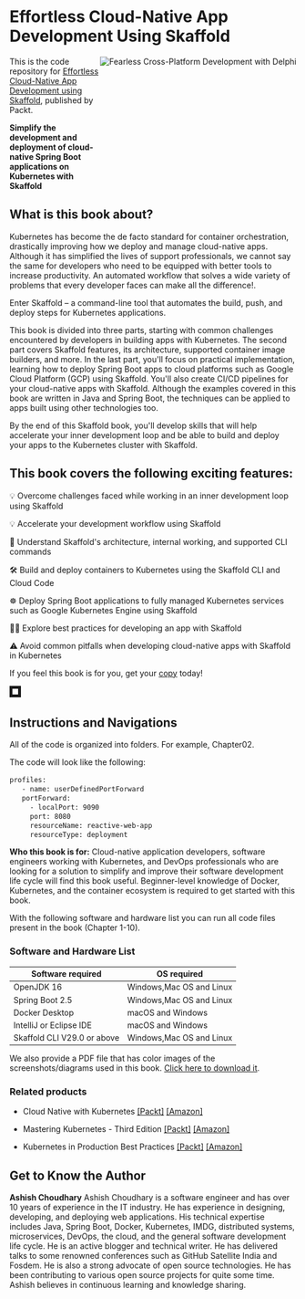 # Effortless Cloud-Native App Development Using Skaffold

<a href="https://www.packtpub.com/product/effortless-cloud-native-app-development-using-skaffold/9781801077118"><img src="https://static.packt-cdn.com/products/9781801077118/cover/smaller" alt="Fearless Cross-Platform Development with Delphi" height="256px" align="right"></a>

This is the code repository for [Effortless Cloud-Native App Development using Skaffold](https://www.packtpub.com/product/effortless-cloud-native-app-development-using-skaffold/9781801077118), published by Packt.

**Simplify the development and deployment of cloud-native Spring Boot applications on Kubernetes with Skaffold**

## What is this book about?
Kubernetes has become the de facto standard for container orchestration, drastically improving how we deploy and manage cloud-native apps. Although it has simplified the lives of support professionals, we cannot say the same for developers who need to be equipped with better tools to increase productivity. An automated workflow that solves a wide variety of problems that every developer faces can make all the difference!.

Enter Skaffold – a command-line tool that automates the build, push, and deploy steps for Kubernetes applications.

This book is divided into three parts, starting with common challenges encountered by developers in building apps with Kubernetes. The second part covers Skaffold features, its architecture, supported container image builders, and more. In the last part, you'll focus on practical implementation, learning how to deploy Spring Boot apps to cloud platforms such as Google Cloud Platform (GCP) using Skaffold. You'll also create CI/CD pipelines for your cloud-native apps with Skaffold. Although the examples covered in this book are written in Java and Spring Boot, the techniques can be applied to apps built using other technologies too.

By the end of this Skaffold book, you'll develop skills that will help accelerate your inner development loop and be able to build and deploy your apps to the Kubernetes cluster with Skaffold.

## This book covers the following exciting features:
:bulb: Overcome challenges faced while working in an inner development loop using Skaffold

:bulb: Accelerate your development workflow using Skaffold

:open_book: Understand Skaffold's architecture, internal working, and supported CLI commands

:hammer_and_wrench: Build and deploy containers to Kubernetes using the Skaffold CLI and Cloud Code

:wheel_of_dharma: Deploy Spring Boot applications to fully managed Kubernetes services such as Google Kubernetes Engine using Skaffold

:man_technologist: Explore best practices for developing an app with Skaffold

:warning: Avoid common pitfalls when developing cloud-native apps with Skaffold in Kubernetes

If you feel this book is for you, get your [copy](https://www.amazon.com/dp/B098KKF6RV) today!

<a href="https://www.packtpub.com/?utm_source=github&utm_medium=banner&utm_campaign=GitHubBanner"><img src="https://raw.githubusercontent.com/PacktPublishing/GitHub/master/GitHub.png" 
alt="https://www.packtpub.com/" border="5" /></a>

## Instructions and Navigations
All of the code is organized into folders. For example, Chapter02.

The code will look like the following:
```
profiles:
   - name: userDefinedPortForward
   portForward:
     - localPort: 9090
	 port: 8080
	 resourceName: reactive-web-app
	 resourceType: deployment
```

**Who this book is for:**
Cloud-native application developers, software engineers working with Kubernetes, and DevOps professionals who are looking for a solution to simplify and improve their software development life cycle will find this book useful. Beginner-level knowledge of Docker, Kubernetes, and the container ecosystem is required to get started with this book.

With the following software and hardware list you can run all code files present in the book (Chapter 1-10).
### Software and Hardware List
| Software required | OS required |
| ------------------------------------ | ----------------------------------- |
| OpenJDK 16 | Windows,Mac OS and Linux |
| Spring Boot 2.5| Windows,Mac OS and Linux|
| Docker Desktop | macOS and Windows |
| IntelliJ or Eclipse IDE |  macOS and Windows |
| Skaffold CLI V29.0 or above |  Windows,Mac OS and Linux |


We also provide a PDF file that has color images of the screenshots/diagrams used in this book. [Click here to download it](https://static.packt-cdn.com/downloads/9781801077118_ColorImages.pdf).

### Related products
* Cloud Native with Kubernetes [[Packt]](https://www.packtpub.com/product/cloud-native-with-kubernetes/9781838823078) [[Amazon]](https://www.amazon.com/dp/B08L84NJVN)

* Mastering Kubernetes - Third Edition [[Packt]](https://www.packtpub.com/product/mastering-kubernetes-third-edition/9781839211256) [[Amazon]](https://www.amazon.com/dp/B08BLLY5B8)

* Kubernetes in Production Best Practices [[Packt]](https://www.packtpub.com/product/mastering-kubernetes-third-edition/9781839211256) [[Amazon]](https://www.amazon.com/dp/B08T5Y4CJP)



## Get to Know the Author
**Ashish Choudhary**
Ashish Choudhary is a software engineer and has over 10 years of experience in the IT industry. He has experience in designing, developing, and deploying web applications. His technical expertise includes Java, Spring Boot, Docker, Kubernetes, IMDG, distributed systems, microservices, DevOps, the cloud, and the general software development life cycle. He is an active blogger and technical writer. He has delivered talks to some renowned conferences such as GitHub Satellite India and Fosdem. He is also a strong advocate of open source technologies. He has been contributing to various open source projects for quite some time. Ashish believes in continuous learning and knowledge sharing.


